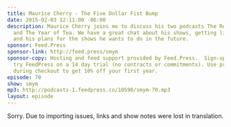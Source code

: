 ```yaml
---
title: Maurice Cherry - The Five Dollar Fist Bump
date: 2015-02-03 12:11:00 -06:00
description: Maurice Cherry joins me to discuss his two podcasts The Revision Path
  and The Year of Tea. We have a great chat about his shows, getting listener feedback
  and his plans for the shows he wants to do in the future.
sponsor: Feed.Press
sponsor-link: http://feed.press/smym
sponsor-copy: Hosting and feed support provided by Feed.Press.  Sign-up today and
  try FeedPress on a 14 day trial (no contracts or commitments). Use promo code "smym"
  during checkout to get 10% off your first year.
episode: 70
show: smym
mp3: http://podcasts-1.feedpress.co/10590/smym-70.mp3
layout: episode
---
```


Sorry. Due to importing issues, links and show notes were lost in translation.
